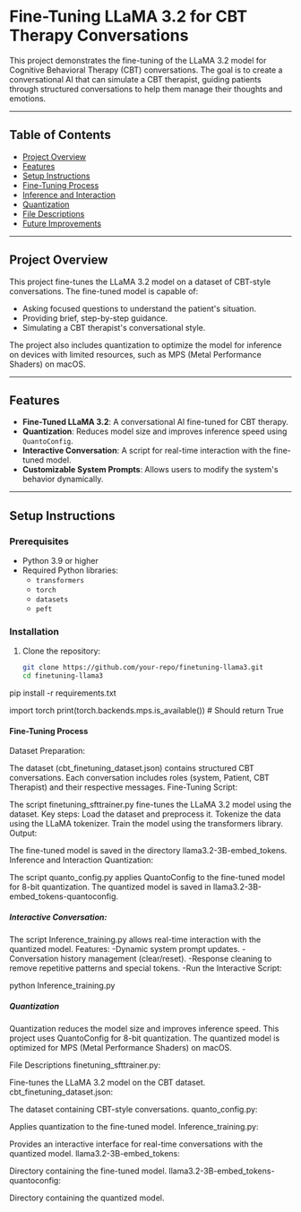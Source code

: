 # Fine-Tuning LLaMA 3.2 for CBT Therapy Conversations

This project demonstrates the fine-tuning of the LLaMA 3.2 model for Cognitive Behavioral Therapy (CBT) conversations. The goal is to create a conversational AI that can simulate a CBT therapist, guiding patients through structured conversations to help them manage their thoughts and emotions.

---

## Table of Contents
- [Project Overview](#project-overview)
- [Features](#features)
- [Setup Instructions](#setup-instructions)
- [Fine-Tuning Process](#fine-tuning-process)
- [Inference and Interaction](#inference-and-interaction)
- [Quantization](#quantization)
- [File Descriptions](#file-descriptions)
- [Future Improvements](#future-improvements)

---

## Project Overview

This project fine-tunes the LLaMA 3.2 model on a dataset of CBT-style conversations. The fine-tuned model is capable of:
- Asking focused questions to understand the patient's situation.
- Providing brief, step-by-step guidance.
- Simulating a CBT therapist's conversational style.

The project also includes quantization to optimize the model for inference on devices with limited resources, such as MPS (Metal Performance Shaders) on macOS.

---

## Features

- **Fine-Tuned LLaMA 3.2**: A conversational AI fine-tuned for CBT therapy.
- **Quantization**: Reduces model size and improves inference speed using `QuantoConfig`.
- **Interactive Conversation**: A script for real-time interaction with the fine-tuned model.
- **Customizable System Prompts**: Allows users to modify the system's behavior dynamically.

---

## Setup Instructions

### Prerequisites
- Python 3.9 or higher
- Required Python libraries:
  - `transformers`
  - `torch`
  - `datasets`
  - `peft`

### Installation
1. Clone the repository:
   ```bash
   git clone https://github.com/your-repo/finetuning-llama3.git
   cd finetuning-llama3


pip install -r requirements.txt

import torch
print(torch.backends.mps.is_available())  # Should return True

#### Fine-Tuning Process
Dataset Preparation:

The dataset (cbt_finetuning_dataset.json) contains structured CBT conversations.
Each conversation includes roles (system, Patient, CBT Therapist) and their respective messages.
Fine-Tuning Script:

The script finetuning_sfttrainer.py fine-tunes the LLaMA 3.2 model using the dataset.
Key steps:
Load the dataset and preprocess it.
Tokenize the data using the LLaMA tokenizer.
Train the model using the transformers library.
Output:

The fine-tuned model is saved in the directory llama3.2-3B-embed_tokens.
Inference and Interaction
Quantization:

The script quanto_config.py applies QuantoConfig to the fine-tuned model for 8-bit quantization.
The quantized model is saved in llama3.2-3B-embed_tokens-quantoconfig.
##### Interactive Conversation:

The script Inference_training.py allows real-time interaction with the quantized model.
Features:
-Dynamic system prompt updates.
-Conversation history management (clear/reset).
-Response cleaning to remove repetitive patterns and special tokens.
-Run the Interactive Script:

python Inference_training.py

##### Quantization
Quantization reduces the model size and improves inference speed. This project uses QuantoConfig for 8-bit quantization. The quantized model is optimized for MPS (Metal Performance Shaders) on macOS.

File Descriptions
finetuning_sfttrainer.py:

Fine-tunes the LLaMA 3.2 model on the CBT dataset.
cbt_finetuning_dataset.json:

The dataset containing CBT-style conversations.
quanto_config.py:

Applies quantization to the fine-tuned model.
Inference_training.py:

Provides an interactive interface for real-time conversations with the quantized model.
llama3.2-3B-embed_tokens:

Directory containing the fine-tuned model.
llama3.2-3B-embed_tokens-quantoconfig:

Directory containing the quantized model.

